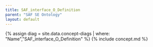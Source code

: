 ```yaml
---
title: SAF_interface_O_Definition
parent: "SAF SE Ontology"
layout: default
---
```

{% assign diag = site.data.concept-diags | where: "Name","SAF_interface_O_Definition" %}
{% include concept.md %}